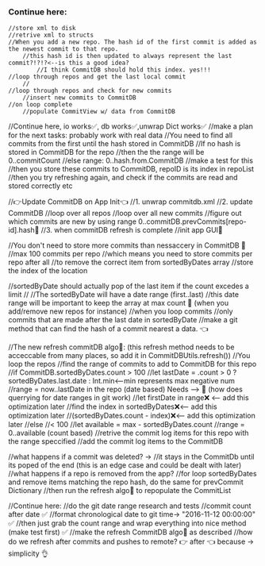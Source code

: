 ### Continue here:
    //store xml to disk
    //retrive xml to structs
    //When you add a new repo. The hash id of the first commit is added as the newest commit to that repo.
        //this hash id is then updated to always represent the last commit?!?!?<--is this a good idea?
            //I think CommitDB should hold this index. yes!!!
    //loop through repos and get the last local commit
        //
    //loop through repos and check for new commits
        //insert new commits to CommitDB
    //on loop complete
        //populate CommitView w/ data from CommitDB

//Continue here, io works✅, db works✅,unwrap Dict works✅
    //make a plan for the next tasks: probably work with real data
        //You need to find all commits from the first until the hash stored in CommitDB
            //If no hash is stored in CommitDB for the repo
                //then the the range will be 0..commitCount
                //else range: 0..hash.from.CommitDB
        //make a test for this
        //then you store these commits to CommitDB, repoID is its index in repoList
        //then you try refreshing again, and check if the commits are read and stored correctly etc

//👉Update CommitDB on App Init👈
    //1. unwrap commitdb.xml
    //2. update CommitDB
        //loop over all repos
            //loop over all new commits
                //figure out which commits are new by using range 0..commitDB.prevCommits[repo-id].hash🚫
    //3. when commitDB refresh is complete
        //init app GUI🚀

//You don't need to store more commits than nessaccery in CommitDB 🚫
    //max 100 commits per repo
        //which means you need to store commits per repo after all
        //to remove the correct item from sortedByDates array
            //store the index of the location

//sortedByDate should actually pop of the last item if the count excedes a limit
    //
//The sortedByDate will have a date range (first..last)
    //this date range will be important to keep the array at max count 🔑 (when you add/remove new repos for instance)
    //when you loop commits 
        //only commits that are made after the last date in sortedByDate
            //make a git method that can find the hash of a commit nearest a data. 👈


//The new refresh commitDB algo🤖: (this refresh method needs to be acceccable from many places, so add it in CommitDBUtils.refresh())
    //You loop the repos
        //find the range of commits to add to CommitDB for this repo
        //if CommitDB.sortedByDates.count > 100
            //let lastDate = .count > 0 ? sortedByDates.last.date : Int.min<--min represents max negative num
            //range = now..lastDate in the repo (date based) Needs --> 🔬 (how does querrying for date ranges in git work)
            //let firstDate in range❌ <-- add this optimization later
            //find the index in sortedByDates❌<-- add this optimization later
            //(sortedByDates.count - index)❌<-- add this optimization later
        //else //< 100
            //let available = max - sortedByDates.count
            //range = 0..available (count based)
        //retrive the commit log items for this repo with the range speccified
        //add the commit log items to the CommitDB


//what happens if a commit was deleted? -> 
    //it stays in the CommitDb until its poped of the end (this is an edge case and could be dealt with later)
//what happens if a repo is removed from the app?
    //for loop sortedByDates and remove items matching the repo hash, do the same for prevCommit Dictionary
        //then run the refresh algo🤖 to repopulate the CommitList


//Continue here:
    //do the git date range research and tests
        //commit count after date ✅
        //format chronological date to git time-> "2016-11-12 00:00:00" ✅
        //then just grab the count range and wrap everything into nice method (make test first) ✅
    //make the refresh CommitDB algo🤖 as described
    //how do we refresh after commits and pushes to remote? 👉 after 👈 because -> simplicity 👌
